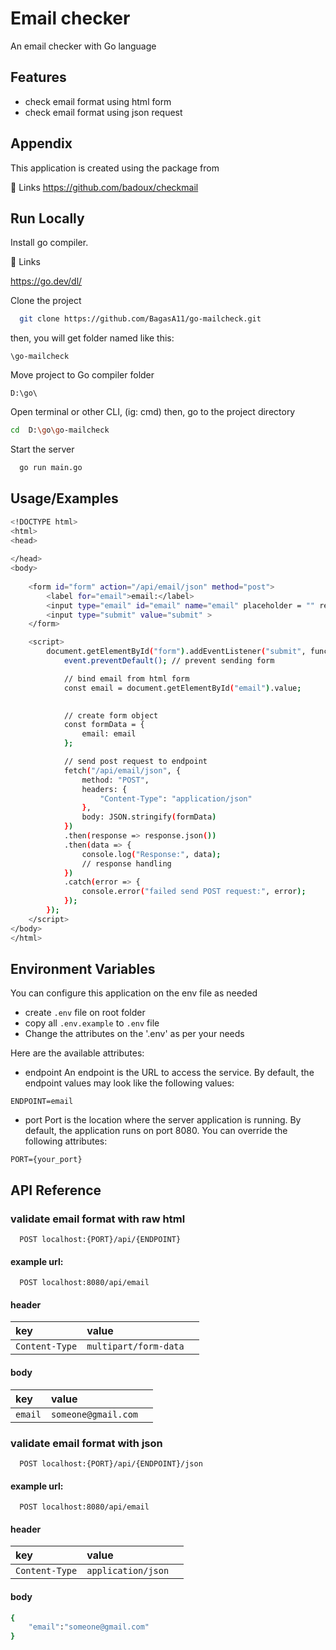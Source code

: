 
# Email checker

An email checker with Go language

## Features

- check email format using html form
- check email format using json request

## Appendix

This application is created using the package from 

 🔗 Links
https://github.com/badoux/checkmail



## Run Locally

Install go compiler. 

 🔗 Links

https://go.dev/dl/

Clone the project

```bash
  git clone https://github.com/BagasA11/go-mailcheck.git
```

then, you will get folder named like this:

`\go-mailcheck`

Move project to Go compiler folder

`D:\go\`

Open terminal or other CLI, (ig: cmd)
then, go to the project directory

```bash
cd  D:\go\go-mailcheck
```

Start the server

```bash
  go run main.go
```


## Usage/Examples

```bash
<!DOCTYPE html>
<html>
<head>
    
</head>
<body>
    
    <form id="form" action="/api/email/json" method="post">
        <label for="email">email:</label>
        <input type="email" id="email" name="email" placeholder = "" required ><br><br>
        <input type="submit" value="submit" >
    </form>

    <script>
        document.getElementById("form").addEventListener("submit", function(event) {
            event.preventDefault(); // prevent sending form

            // bind email from html form
            const email = document.getElementById("email").value;
            

            // create form object
            const formData = {
                email: email
            };

            // send post request to endpoint
            fetch("/api/email/json", {
                method: "POST",
                headers: {
                    "Content-Type": "application/json"
                },
                body: JSON.stringify(formData)
            })
            .then(response => response.json())
            .then(data => {
                console.log("Response:", data);
                // response handling
            })
            .catch(error => {
                console.error("failed send POST request:", error);
            });
        });
    </script>
</body>
</html>


```


## Environment Variables

You can configure this application on the env file as needed

- create `.env` file on root folder
- copy all `.env.example` to `.env` file
- Change the attributes on the '.env' as per your needs

Here are the available attributes:
- endpoint
An endpoint is the URL to access the service. By default, the endpoint values may look like the following values:

`ENDPOINT=email`

- port
Port is the location where the server application is running. By default, the application runs on port 8080. You can override the following attributes:

`PORT={your_port}`


## API Reference

### validate email format with raw html

```http
  POST localhost:{PORT}/api/{ENDPOINT}
```

#### example url:

```http
  POST localhost:8080/api/email
```

#### header

| key | value     | |
| :-------- | :------- | :------------------------- |
| `Content-Type` | `multipart/form-data` ||


#### body

| key | value     | |
| :-------- | :------- | :------------------------- |
| `email` | `someone@gmail.com` ||


### validate email format with json

```http
  POST localhost:{PORT}/api/{ENDPOINT}/json
```

#### example url:

```http
  POST localhost:8080/api/email
```

#### header

| key | value     | |
| :-------- | :------- | :------------------------- |
| `Content-Type` | `application/json` ||


#### body

```bash
{
    "email":"someone@gmail.com"
}
```